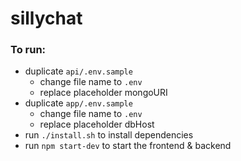 # sillychat

### To run:

-  duplicate `api/.env.sample`
   -  change file name to `.env`
   -  replace placeholder mongoURI
-  duplicate `app/.env.sample`
   -  change file name to `.env`
   -  replace placeholder dbHost
-  run `./install.sh` to install dependencies
-  run `npm start-dev` to start the frontend & backend
